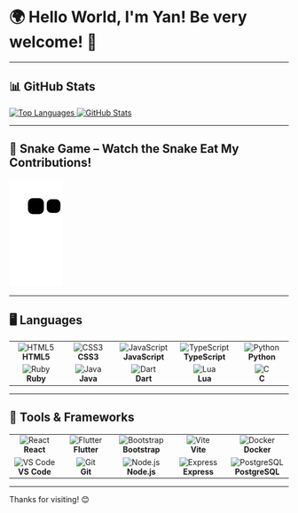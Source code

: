 # 🌍 Hello World, I'm Yan! Be very welcome! 👋

---

## 📊 GitHub Stats

<a href="https://github.com/YanWeberFrancelino">
  <img height="180em" src="https://github-readme-stats.vercel.app/api/top-langs/?username=YanWeberFrancelino&layout=compact&langs_count=10&theme=tokyonight" alt="Top Languages" />
</a>
<a href="https://github.com/YanWeberFrancelino">
  <img height="180em" src="https://github-readme-stats.vercel.app/api?username=YanWeberFrancelino&show_icons=true&theme=tokyonight&include_all_commits=true&count_private=true&cache_seconds=86400" alt="GitHub Stats" />
</a>

---

## 🐍 Snake Game – Watch the Snake Eat My Contributions!

![Snake animation](https://github.com/YanWeberFrancelino/YanWeberFrancelino/blob/output/github-contribution-grid-snake.svg)

---

## 🖥️ Languages

<table>
  <tr>
    <td align="center" width="120">
      <img src="https://img.icons8.com/color/2x/html-5.png" width="70" height="70" alt="HTML5" />
      <br /><strong>HTML5</strong>
    </td>
    <td align="center" width="120">
      <img src="https://img.icons8.com/color/2x/css3.png" width="70" height="70" alt="CSS3" />
      <br /><strong>CSS3</strong>
    </td>
    <td align="center" width="120">
      <img src="https://static.vecteezy.com/system/resources/previews/027/127/560/non_2x/javascript-logo-javascript-icon-transparent-free-png.png" width="70" height="70" alt="JavaScript" />
      <br /><strong>JavaScript</strong>
    </td>
    <td align="center" width="120">
      <img src="https://img.icons8.com/fluency/48/000000/typescript.png" width="70" height="70" alt="TypeScript" />
      <br /><strong>TypeScript</strong>
    </td>
    <td align="center" width="120">
      <img src="https://www.pngall.com/wp-content/uploads/5/Python-PNG-Image.png" width="70" height="70" alt="Python" />
      <br /><strong>Python</strong>
    </td>
  </tr>
  <tr>
    <td align="center" width="120">
      <img src="https://lenguajesdeprogramacion.net/wp-content/uploads/2018/02/Lenguaje-de-programacion-Ruby-300x200.png" width="70" height="70" alt="Ruby" />
      <br /><strong>Ruby</strong>
    </td>
    <td align="center" width="120">
      <img src="https://logodix.com/logo/283001.png" width="70" height="70" alt="Java" />
      <br /><strong>Java</strong>
    </td>
    <td align="center" width="120">
      <img src="https://glot.io/static/img/dart.svg.png?etag=gODPr045" width="70" height="70" alt="Dart" />
      <br /><strong>Dart</strong>
    </td>
    <td align="center" width="120">
      <img src="https://img.icons8.com/color/344/lua-language.png" width="70" height="70" alt="Lua" />
      <br /><strong>Lua</strong>
    </td>
    <td align="center" width="120">
      <img src="https://th.bing.com/th/id/OIP.DjO9lt4rFay46XaBasR7TAAAAA?rs=1&pid=ImgDetMain" width="70" height="70" alt="C" />
      <br /><strong>C</strong>
    </td>
  </tr>
</table>

---

## 🔧 Tools & Frameworks

<table>
  <tr>
    <td align="center" width="120">
      <img src="https://upload.wikimedia.org/wikipedia/commons/thumb/a/a7/React-icon.svg/539px-React-icon.svg.png" width="70" height="70" alt="React" />
      <br /><strong>React</strong>
    </td>
    <td align="center" width="120">
      <img src="https://glot.io/static/img/dart.svg.png?etag=gODPr045" width="70" height="70" alt="Flutter" />
      <br /><strong>Flutter</strong>
    </td>
    <td align="center" width="120">
      <img src="https://img.icons8.com/color/2x/bootstrap.png" width="70" height="70" alt="Bootstrap" />
      <br /><strong>Bootstrap</strong>
    </td>
    <td align="center" width="120">
      <img src="https://logospng.org/download/vite-js/vite-js-4096-logo.png" width="70" height="70" alt="Vite" />
      <br /><strong>Vite</strong>
    </td>
    <td align="center" width="120">
      <img src="https://img.icons8.com/color/2x/docker.png" width="70" height="70" alt="Docker" />
      <br /><strong>Docker</strong>
    </td>
  </tr>
  <tr>
    <td align="center" width="120">
      <img src="https://code.visualstudio.com/assets/images/code-stable.png" width="70" height="70" alt="VS Code" />
      <br /><strong>VS Code</strong>
    </td>
    <td align="center" width="120">
      <img src="https://img.icons8.com/color/48/000000/git.png" width="70" height="70" alt="Git" />
      <br /><strong>Git</strong>
    </td>
    <td align="center" width="120">
      <img src="https://logodix.com/logo/1764882.png" width="70" height="70" alt="Node.js" />
      <br /><strong>Node.js</strong>
    </td>
    <td align="center" width="120">
      <img src="https://ajeetchaulagain.com/static/7cb4af597964b0911fe71cb2f8148d64/87351/express-js.png" width="70" height="70" alt="Express" />
      <br /><strong>Express</strong>
    </td>
    <td align="center" width="120">
      <img src="https://th.bing.com/th/id/R.d86c00d4cee013a070c3be50645a631b?rik=v3YhjWyliCxS%2fA&pid=ImgRaw&r=0" width="70" height="70" alt="PostgreSQL" />
      <br /><strong>PostgreSQL</strong>
    </td>
  </tr>
</table>

---

<!--
## 🌐 Connect with Me

Feel free to reach out or follow me on:

[![LinkedIn](https://img.shields.io/badge/LinkedIn-0077B5?style=for-the-badge&logo=linkedin&logoColor=white)](https://www.linkedin.com/in/YanWeberFrancelino)
[![Instagram](https://img.shields.io/badge/Instagram-E4405F?style=for-the-badge&logo=instagram&logoColor=white)](https://www.instagram.com/YanWeberFrancelino)

-->

Thanks for visiting! 😊
